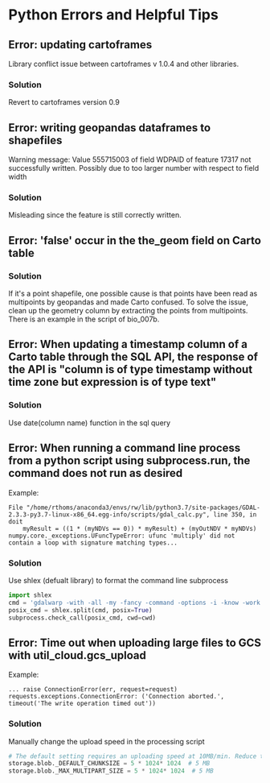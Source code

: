 # Python Errors and Helpful Tips

## Error: updating cartoframes
Library conflict issue between cartoframes v 1.0.4 and other libraries.

### Solution
Revert to cartoframes version 0.9

## Error: writing geopandas dataframes to shapefiles
Warning message: Value 555715003 of field WDPAID of feature 17317 not successfully written. Possibly due to too larger number with respect to field width

### Solution
Misleading since the feature is still correctly written.

## Error: 'false' occur in the the_geom field on Carto table

### Solution
If it's a point shapefile, one possible cause is that points have been read as multipoints by geopandas and made Carto confused. To solve the issue, clean up the geometry column by extracting the points from multipoints. There is an example in the script of bio_007b.

## Error: When updating a timestamp column of a Carto table through the SQL API, the response of the API is "column is of type timestamp without time zone but expression is of type text"

### Solution
Use date(column name) function in the sql query 

## Error: When running a command line process from a python script using subprocess.run, the command does not run as desired 
Example: 
```
File "/home/rthoms/anaconda3/envs/rw/lib/python3.7/site-packages/GDAL-2.3.3-py3.7-linux-x86_64.egg-info/scripts/gdal_calc.py", line 350, in doit
    myResult = ((1 * (myNDVs == 0)) * myResult) + (myOutNDV * myNDVs)
numpy.core._exceptions.UFuncTypeError: ufunc 'multiply' did not contain a loop with signature matching types...
```

### Solution 
Use shlex (defualt library) to format the command line subprocess
```python
import shlex
cmd = 'gdalwarp -with -all -my -fancy -command -options -i -know -work -in -my -shell'
posix_cmd = shlex.split(cmd, posix=True)
subprocess.check_call(posix_cmd, cwd=cwd)
```

## Error: Time out when uploading large files to GCS with util_cloud.gcs_upload
Example: 
```
... raise ConnectionError(err, request=request)
requests.exceptions.ConnectionError: ('Connection aborted.', timeout('The write operation timed out'))
```

### Solution
Manually change the upload speed in the processing script 
```python
# The default setting requires an uploading speed at 10MB/min. Reduce the chunk size, if the network condition is not good.
storage.blob._DEFAULT_CHUNKSIZE = 5 * 1024* 1024  # 5 MB
storage.blob._MAX_MULTIPART_SIZE = 5 * 1024* 1024  # 5 MB
```